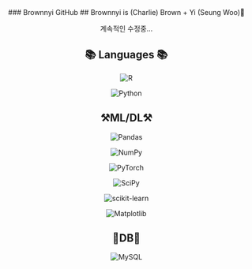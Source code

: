 <div align="center">
### Brownnyi GitHub
## Brownnyi is (Charlie) Brown + Yi (Seung Woo)👋

<!--
**brownnyi/brownnyi** is a ✨ _special_ ✨ repository because its `README.md` (this file) appears on your GitHub profile.

Here are some ideas to get you started:

- 🔭 I’m currently working on ...
- 🌱 I’m currently learning ...
- 👯 I’m looking to collaborate on ...
- 🤔 I’m looking for help with ...
- 💬 Ask me about ...
- 📫 How to reach me: ...
- 😄 Pronouns: ...
- ⚡ Fun fact: ...
-->
계속적인 수정중...

## 📚 Languages 📚

![R](https://img.shields.io/badge/r-%23276DC3.svg?style=for-the-badge&logo=r&logoColor=white)

![Python](https://img.shields.io/badge/python-3670A0?style=for-the-badge&logo=python&logoColor=ffdd54)

## ⚒️ML/DL⚒️

![Pandas](https://img.shields.io/badge/pandas-%23150458.svg?style=for-the-badge&logo=pandas&logoColor=white)

![NumPy](https://img.shields.io/badge/numpy-%23013243.svg?style=for-the-badge&logo=numpy&logoColor=white)

![PyTorch](https://img.shields.io/badge/PyTorch-%23EE4C2C.svg?style=for-the-badge&logo=PyTorch&logoColor=white)

![SciPy](https://img.shields.io/badge/SciPy-%230C55A5.svg?style=for-the-badge&logo=scipy&logoColor=%white)

![scikit-learn](https://img.shields.io/badge/scikit--learn-%23F7931E.svg?style=for-the-badge&logo=scikit-learn&logoColor=white)

![Matplotlib](https://img.shields.io/badge/Matplotlib-%23ffffff.svg?style=for-the-badge&logo=Matplotlib&logoColor=black)

## 📒DB📒
![MySQL](https://img.shields.io/badge/mysql-4479A1.svg?style=for-the-badge&logo=mysql&logoColor=white)

</div>
